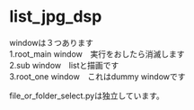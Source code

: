 # list_jpg_dsp
windowは３つあります  
1.root_main window　実行をおしたら消滅します   
2.sub window　listと描画です    
3.root_one  window　これはdummy windowです  

file_or_folder_select.pyは独立しています。  


